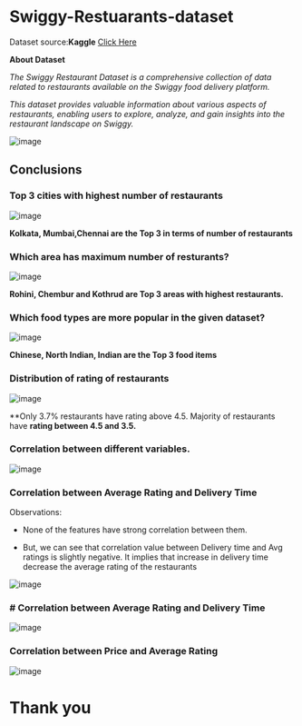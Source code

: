 # Swiggy-Restuarants-dataset

Dataset source:**Kaggle** [Click Here ](https://www.kaggle.com/datasets/abhijitdahatonde/swiggy-restuarant-dataset/data) 

**About Dataset**

*The Swiggy Restaurant Dataset is a comprehensive collection of data related to restaurants available on the Swiggy food delivery platform.*

*This dataset provides valuable information about various aspects of restaurants, enabling users to explore, analyze, and gain insights into the restaurant landscape on Swiggy.*


![image](https://github.com/mesuryareddy/Swiggy-Restuarants-dataset/assets/91362540/30916bae-d664-43af-9b34-0904afb654ff)


## Conclusions

### Top 3 cities with highest number of restaurants

![image](https://github.com/mesuryareddy/Swiggy-Restuarants-dataset/assets/91362540/70a8f38b-ee43-421a-871d-795af71361da)

**Kolkata, Mumbai,Chennai are the Top 3 in terms of number of restaurants**

### Which area has maximum number of resturants?

![image](https://github.com/mesuryareddy/Swiggy-Restuarants-dataset/assets/91362540/8c4b1e4c-e212-48d0-bb72-6f7c3beda08e)


**Rohini, Chembur and Kothrud are Top 3 areas with highest restaurants.**

### Which food types are more popular in the given dataset?


![image](https://github.com/mesuryareddy/Swiggy-Restuarants-dataset/assets/91362540/cb9a6605-8dca-4ba5-93b1-66a4974aa368)


**Chinese, North Indian, Indian are the Top 3 food items**


### Distribution of rating of restaurants

![image](https://github.com/mesuryareddy/Swiggy-Restuarants-dataset/assets/91362540/f800e631-72cc-4d1d-9b22-69c30c4f0610)

**Only 3.7% restaurants have rating above 4.5. Majority of restaurants have **rating between 4.5 and 3.5.**

### Correlation between different variables.

![image](https://github.com/mesuryareddy/Swiggy-Restuarants-dataset/assets/91362540/012994fb-647b-4cfd-b470-523feef7cab0)

### Correlation between Average Rating and Delivery Time

Observations:

*    None of the features have strong correlation between them.

*    But, we can see that correlation value between Delivery time and Avg ratings is slightly negative. It implies that increase in delivery time decrease the average rating of the restaurants

![image](https://github.com/mesuryareddy/Swiggy-Restuarants-dataset/assets/91362540/30dcc300-da26-4d71-8757-075fb6ebbd14)


### # Correlation between Average Rating and Delivery Time

![image](https://github.com/mesuryareddy/Swiggy-Restuarants-dataset/assets/91362540/96c49252-44e9-4951-a1a3-232546f8e5e8)


### Correlation between Price and Average Rating


![image](https://github.com/mesuryareddy/Swiggy-Restuarants-dataset/assets/91362540/5b7f2e13-9167-4d11-8a76-a74f467da3e9)



# Thank you
